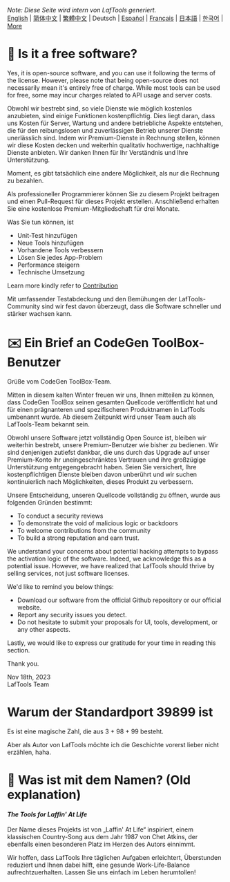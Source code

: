 <i>Note: Diese Seite wird intern von LafTools generiert.</i> <br/> [English](/docs/en_US/FAQ.md)  |  [简体中文](/docs/zh_CN/FAQ.md)  |  [繁體中文](/docs/zh_HK/FAQ.md)  |  Deutsch  |  [Español](/docs/es/FAQ.md)  |  [Français](/docs/fr/FAQ.md)  |  [日本語](/docs/ja/FAQ.md)  |  [한국어](/docs/ko/FAQ.md) | [More](/docs/) <br/>

# 🙋 Is it a free software?

Yes, it is open-source software, and you can use it following the terms of the license. However, please note that being open-source does not necessarily mean it's entirely free of charge. While most tools can be used for free, some may incur charges related to API usage and server costs.

Obwohl wir bestrebt sind, so viele Dienste wie möglich kostenlos anzubieten, sind einige Funktionen kostenpflichtig. Dies liegt daran, dass uns Kosten für Server, Wartung und andere betriebliche Aspekte entstehen, die für den reibungslosen und zuverlässigen Betrieb unserer Dienste unerlässlich sind. Indem wir Premium-Dienste in Rechnung stellen, können wir diese Kosten decken und weiterhin qualitativ hochwertige, nachhaltige Dienste anbieten. Wir danken Ihnen für Ihr Verständnis und Ihre Unterstützung.

Moment, es gibt tatsächlich eine andere Möglichkeit, als nur die Rechnung zu bezahlen.

Als professioneller Programmierer können Sie zu diesem Projekt beitragen und einen Pull-Request für dieses Projekt erstellen. Anschließend erhalten Sie eine kostenlose Premium-Mitgliedschaft für drei Monate.

Was Sie tun können, ist

- Unit-Test hinzufügen
- Neue Tools hinzufügen
- Vorhandene Tools verbessern
- Lösen Sie jedes App-Problem
- Performance steigern
- Technische Umsetzung

Learn more kindly refer to [Contribution](CONTRIBUTION.md)

Mit umfassender Testabdeckung und den Bemühungen der LafTools-Community sind wir fest davon überzeugt, dass die Software schneller und stärker wachsen kann.

# ✉️ Ein Brief an CodeGen ToolBox-Benutzer

Grüße vom CodeGen ToolBox-Team.

Mitten in diesem kalten Winter freuen wir uns, Ihnen mitteilen zu können, dass CodeGen ToolBox seinen gesamten Quellcode veröffentlicht hat und für einen prägnanteren und spezifischeren Produktnamen in LafTools umbenannt wurde. Ab diesem Zeitpunkt wird unser Team auch als LafTools-Team bekannt sein.

Obwohl unsere Software jetzt vollständig Open Source ist, bleiben wir weiterhin bestrebt, unsere Premium-Benutzer wie bisher zu bedienen. Wir sind denjenigen zutiefst dankbar, die uns durch das Upgrade auf unser Premium-Konto ihr uneingeschränktes Vertrauen und ihre großzügige Unterstützung entgegengebracht haben. Seien Sie versichert, Ihre kostenpflichtigen Dienste bleiben davon unberührt und wir suchen kontinuierlich nach Möglichkeiten, dieses Produkt zu verbessern.

Unsere Entscheidung, unseren Quellcode vollständig zu öffnen, wurde aus folgenden Gründen bestimmt:

- To conduct a security reviews
- To demonstrate the void of malicious logic or backdoors
- To welcome contributions from the community
- To build a strong reputation and earn trust.

We understand your concerns about potential hacking attempts to bypass the activation logic of the software. Indeed, we acknowledge this as a potential issue. However, we have realized that LafTools should thrive by selling services, not just software licenses.

We'd like to remind you below things:

- Download our software from the official Github repository or our official website.
- Report any security issues you detect.
- Do not hesitate to submit your proposals for UI, tools, development, or any other aspects.

Lastly, we would like to express our gratitude for your time in reading this section.

Thank you.

Nov 18th, 2023  
LafTools Team

# Warum der Standardport 39899 ist

Es ist eine magische Zahl, die aus 3 + 98 + 99 besteht.

Aber als Autor von LafTools möchte ich die Geschichte vorerst lieber nicht erzählen, haha.

# 🌱 Was ist mit dem Namen? (Old explanation)

#### _The Tools for Laffin' At Life_

Der Name dieses Projekts ist von „Laffin' At Life“ inspiriert, einem klassischen Country-Song aus dem Jahr 1987 von Chet Atkins, der ebenfalls einen besonderen Platz im Herzen des Autors einnimmt.

Wir hoffen, dass LafTools Ihre täglichen Aufgaben erleichtert, Überstunden reduziert und Ihnen dabei hilft, eine gesunde Work-Life-Balance aufrechtzuerhalten. Lassen Sie uns einfach im Leben herumtollen!
